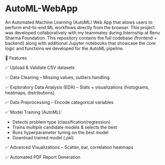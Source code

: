 # AutoML-WebApp
An Automated Machine Learning (AutoML) Web App that allows users to perform end-to-end ML workflows directly from the browser. This project was developed collaboratively with my teammates during Internship at Renu Sharma Foundation. This repository contains the full codebase (frontend + backend) along with additional Jupyter notebooks that showcase the core logic and functions we developed for the AutoML pipeline.

📌 Features

✅ Upload & Validate CSV datasets

✅ Data Cleaning – Missing values, outliers handling

✅ Exploratory Data Analysis (EDA) – Stats + visualizations (histograms, heatmaps, distributions)

✅ Data Preprocessing – Encode categorical variables

✅ Model Training (AutoML):
   - Detects problem type (classification/regression)
   - Trains multiple candidate models & selects the best
   - Runs hyperparameter tuning on the best model
   - Download trained model (.pkl)

✅ Advanced Visualizations – Scatter, bar, correlation heatmaps

✅ Automated PDF Report Generation
